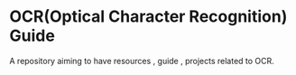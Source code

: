 # OCR(Optical Character Recognition) Guide
A repository aiming to have resources , guide , projects related to OCR.
